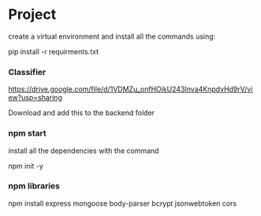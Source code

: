 # Project 
create a virtual environment and install all the commands using:

pip install -r requirments.txt

### Classifier 

https://drive.google.com/file/d/1VDMZu_onfHOikU243Inva4KnpdvHd9rV/view?usp=sharing

Download and add this to the backend folder 


### npm start


install all the dependencies with the command 

npm init -y

### npm libraries 

npm install express mongoose body-parser bcrypt jsonwebtoken cors
